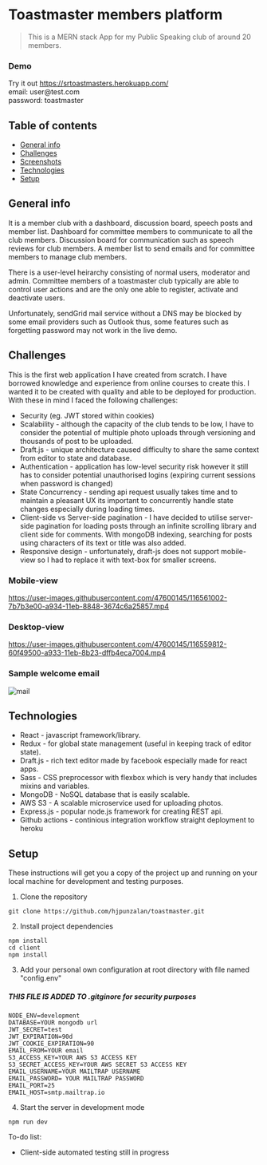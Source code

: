 
# Toastmaster members platform
> This is a MERN stack App for my Public Speaking club of around 20 members.

### Demo
Try it out https://srtoastmasters.herokuapp.com/ <br>
email: user@<span>test.com</span>\
password: toastmaster

## Table of contents
* [General info](#general-info)
* [Challenges](#challenges)
* [Screenshots](#screenshots)
* [Technologies](#technologies)
* [Setup](#setup)

## General info
It is a member club with a dashboard, discussion board, speech posts and member list. Dashboard for committee members to communicate to all the club members. Discussion board for communication such as speech reviews for club members. A member list to send emails and for committee members to manage club members.

There is a user-level heirarchy consisting of normal users, moderator and admin. Committee members of a toastmaster club typically are able to control user actions and are the only one able to register, activate and deactivate users.

Unfortunately, sendGrid mail service without a DNS may be blocked by some email providers such as Outlook thus, some features such as forgetting password may not work in the live demo.

## Challenges
This is the first web application I have created from scratch. I have borrowed knowledge and experience from online courses to create this. I wanted it to be created with quality and able to be deployed for production. With these in mind I faced the following challenges:
- Security (eg. JWT stored within cookies)
- Scalability - although the capacity of the club tends to be low, I have to consider the potential of multiple photo uploads through versioning and thousands of post to be uploaded.
- Draft.js - unique architecture caused difficulty to share the same context from editor to state and database.
- Authentication - application has low-level security risk however it still has to consider potential unauthorised logins (expiring current sessions when password is changed)
- State Concurrency - sending api request usually takes time and to maintain a pleasant UX its important to concurrently handle state changes especially during loading times.
- Client-side vs Server-side pagination - I have decided to utilise server-side pagination for loading posts through an infinite scrolling library and client side for comments. With mongoDB indexing, searching for posts using characters of its text or title was also added.
- Responsive design - unfortunately, draft-js does not support mobile-view so I had to replace it with text-box for smaller screens.

### Mobile-view
https://user-images.githubusercontent.com/47600145/116561002-7b7b3e00-a934-11eb-8848-3674c6a25857.mp4

### Desktop-view
https://user-images.githubusercontent.com/47600145/116559812-60f49500-a933-11eb-8b23-dffb4eca7004.mp4

### Sample welcome email
![mail](https://user-images.githubusercontent.com/47600145/116596561-17b63c80-a957-11eb-8667-62b3acdcefb0.png)



## Technologies
* React - javascript framework/library.
* Redux - for global state management (useful in keeping track of editor state).
* Draft.js - rich text editor made by facebook especially made for react apps.
* Sass - CSS preprocessor with flexbox which is very handy that includes mixins and variables.
* MongoDB - NoSQL database that is easily scalable.
* AWS S3 - A scalable microservice used for uploading photos.
* Express.js - popular node.js framework for creating REST api.
* Github actions - continious integration workflow straight deployment to heroku

## Setup
These instructions will get you a copy of the project up and running on your local machine for development and testing purposes.

1. Clone the repository

```
git clone https://github.com/hjpunzalan/toastmaster.git
```

2. Install project dependencies

```
npm install
cd client
npm install
```

3. Add your personal own configuration at root directory with file named "config.env"
##### THIS FILE IS ADDED TO .gitginore for security purposes
```
NODE_ENV=development
DATABASE=YOUR mongodb url
JWT_SECRET=test
JWT_EXPIRATION=90d
JWT_COOKIE_EXPIRATION=90
EMAIL_FROM=YOUR email
S3_ACCESS_KEY=YOUR AWS S3 ACCESS KEY
S3_SECRET_ACCESS_KEY=YOUR AWS SECRET S3 ACCESS KEY
EMAIL_USERNAME=YOUR MAILTRAP USERNAME
EMAIL_PASSWORD= YOUR MAILTRAP PASSWORD
EMAIL_PORT=25
EMAIL_HOST=smtp.mailtrap.io
```

4. Start the server in development mode

```
npm run dev
```

To-do list:
* Client-side automated testing still in progress
